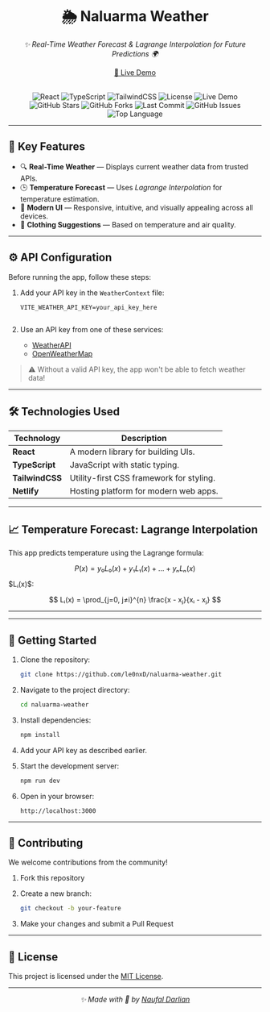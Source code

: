 <div align="center">

# 🌦️ **Naluarma Weather**

<em>✨ Real-Time Weather Forecast & Lagrange Interpolation for Future Predictions 🌍</em>

[🔗 Live Demo](https://naluarma-weather.netlify.app/)

<br/>

<!-- Tech Stack Badges -->
<img src="https://img.shields.io/badge/React-%5E18.2.0-61DAFB?style=for-the-badge&logo=react" alt="React" />
<img src="https://img.shields.io/badge/TypeScript-%5E4.9.5-007ACC?style=for-the-badge&logo=typescript" alt="TypeScript" />
<img src="https://img.shields.io/badge/TailwindCSS-%5E3.3.2-38BDF8?style=for-the-badge&logo=tailwindcss" alt="TailwindCSS" />
<img src="https://img.shields.io/badge/License-MIT-green?style=for-the-badge" alt="License" />
<img src="https://img.shields.io/badge/Live-Demo-important?style=for-the-badge&logo=netlify" alt="Live Demo" />

<br/>

<!-- GitHub Repo Badges -->
<img src="https://img.shields.io/github/stars/le0nxD/naluarma-weather?style=for-the-badge&logo=github" alt="GitHub Stars" />
<img src="https://img.shields.io/github/forks/le0nxD/naluarma-weather?style=for-the-badge&logo=github" alt="GitHub Forks" />
<img src="https://img.shields.io/github/last-commit/le0nxD/naluarma-weather?style=for-the-badge" alt="Last Commit" />
<img src="https://img.shields.io/github/issues/le0nxD/naluarma-weather?style=for-the-badge" alt="GitHub Issues" />
<img src="https://img.shields.io/github/languages/top/le0nxD/naluarma-weather?style=for-the-badge" alt="Top Language" />

</div>

---

## 🌟 Key Features

* 🔍 **Real-Time Weather** — Displays current weather data from trusted APIs.
* 🕒 **Temperature Forecast** — Uses *Lagrange Interpolation* for temperature estimation.
* 🎨 **Modern UI** — Responsive, intuitive, and visually appealing across all devices.
* 👗 **Clothing Suggestions** — Based on temperature and air quality.

---

## ⚙️ API Configuration

Before running the app, follow these steps:

1. Add your API key in the `WeatherContext` file:

   ```env
   VITE_WEATHER_API_KEY=your_api_key_here


2. Use an API key from one of these services:

   * [WeatherAPI](https://www.weatherapi.com/)
   * [OpenWeatherMap](https://openweathermap.org/)

> ⚠️ Without a valid API key, the app won't be able to fetch weather data!

---

## 🛠️ Technologies Used

| Technology      | Description                              |
| --------------- | ---------------------------------------- |
| **React**       | A modern library for building UIs.       |
| **TypeScript**  | JavaScript with static typing.           |
| **TailwindCSS** | Utility-first CSS framework for styling. |
| **Netlify**     | Hosting platform for modern web apps.    |

---

## 📈 Temperature Forecast: Lagrange Interpolation

This app predicts temperature using the Lagrange formula:

$$
P(x) = y₀L₀(x) + y₁L₁(x) + \ldots + yₙLₙ(x)
$$

\$Lᵢ(x)\$:

$$
Lᵢ(x) = \prod_{j=0, j≠i}^{n} \frac{x - xⱼ}{xᵢ - xⱼ}
$$

<hr class="my-8 border-t-2 border-gray-300" />


---

## 🚀 Getting Started

1. Clone the repository:

   ```bash
   git clone https://github.com/le0nxD/naluarma-weather.git
   ```

2. Navigate to the project directory:

   ```bash
   cd naluarma-weather
   ```

3. Install dependencies:

   ```bash
   npm install
   ```

4. Add your API key as described earlier.

5. Start the development server:

   ```bash
   npm run dev
   ```

6. Open in your browser:

   ```
   http://localhost:3000
   ```

---

## 🤝 Contributing

We welcome contributions from the community!

1. Fork this repository

2. Create a new branch:

   ```bash
   git checkout -b your-feature
   ```

3. Make your changes and submit a Pull Request

---

## 📜 License

This project is licensed under the [MIT License](LICENSE).

---

<div align="center">
  <em>✨ Made with 💖 by <a href="https://github.com/le0nxD">Naufal Darlian</a></em>
</div>


